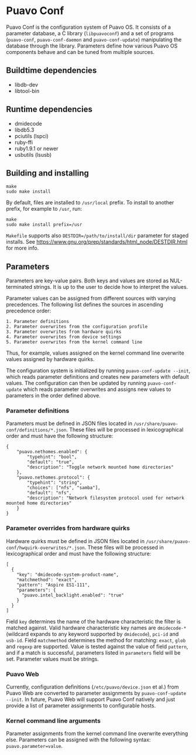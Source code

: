 # Puavo Conf

Puavo Conf is the configuration system of Puavo OS. It consists of a
parameter database, a C library (`libpuavoconf`) and a set of programs
(`puavo-conf`, `puavo-conf-daemon` and `puavo-conf-update`) manipulating
the database through the library. Parameters define how various Puavo OS
components behave and can be tuned from multiple sources.

## Buildtime dependencies

- libdb-dev
- libtool-bin

## Runtime dependencies

- dmidecode
- libdb5.3
- pciutils (lspci)
- ruby-ffi
- ruby1.9.1 or newer
- usbutils (lsusb)

## Building and installing

    make
    sudo make install

By default, files are installed to `/usr/local` prefix. To install to another
prefix, for example to `/usr`, run:

    make
    sudo make install prefix=/usr

`Makefile` supports also `DESTDIR=/path/to/install/dir` parameter for
staged installs. See
https://www.gnu.org/prep/standards/html_node/DESTDIR.html for more
info.

## Parameters

Parameters are key-value pairs. Both keys and values are stored as
NUL-terminated strings. It is up to the user to decide how to
interpret the values.

Parameter values can be assigned from different sources with varying
precedences. The following list defines the sources in ascending
precedence order:

    1. Parameter definitions
    2. Parameter overwrites from the configuration profile
    3. Parameter overwrites from hardware quirks
    4. Parameter overwrites from device settings
    5. Parameter overwrites from the kernel command line

Thus, for example, values assigned on the kernel command line
overwrite values assigned by hardware quirks.

The configuration system is initialized by running `puavo-conf-update --init`,
which reads parameter definitions and creates new parameters with
default values.  The configuration can then be updated by running
`puavo-conf-update` which reads parameter overwrites and assigns new
values to parameters in the order defined above.

### Parameter definitions

Parameters must be defined in JSON files located in
`/usr/share/puavo-conf/definitions/*.json`. These files will be processed
in lexicographical order and must have the following structure:

    {
        "puavo.nethomes.enabled": {
            "typehint": "bool",
            "default": "true",
            "description": "Toggle network mounted home directories"
        },
        "puavo.nethomes.protocol": {
            "typehint": "string",
            "choices": ["nfs", "samba"],
            "default": "nfs",
            "description": "Network filesystem protocol used for network mounted home directories"
        }
    }

### Parameter overrides from hardware quirks

Hardware quirks must be defined in JSON files located in
`/usr/share/puavo-conf/hwquirk-overwrites/*.json`. These files will be processed
in lexicographical order and must have the following structure:

    [
      {
        "key": "dmidecode-system-product-name",
        "matchmethod": "exact",
        "pattern": "Aspire ES1-111",
        "parameters": {
          "puavo.intel_backlight.enabled": "true"
        }
      }
    ]

Field `key` determines the name of the hardware characteristic the
filter is matched against. Valid hardware characteristic key names are
`dmidecode-*` (wildcard expands to any keyword supported by
`dmidecode`), `pci-id` and `usb-id`. Field `matchmethod` determines
the method for matching: `exact`, `glob` and `regexp` are
supported.  Value is tested against the value of field `pattern`, and
if a match is successful, parameters listed in `parameters` field will
be set.  Parameter values must be strings.

### Puavo Web

Currently, configuration definitions (`/etc/puavo/device.json` et al.)
from Puavo Web are converted to parameter assignments by
`puavo-conf-update --init`. In future, Puavo Web will support
Puavo Conf natively and just provide a list of parameter assignments
to configurable hosts.

### Kernel command line arguments

Parameter assignments from the kernel command line overwrite everything
else. Parameters can be assigned with the following syntax:
`puavo.parameter=value`.
